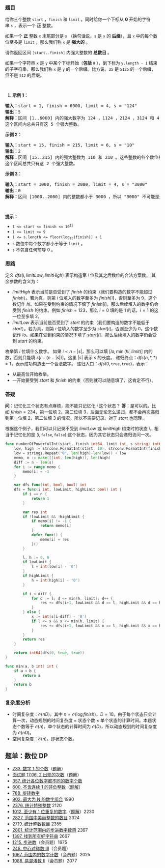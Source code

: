 ### 题目

<p>给你三个整数 <code>start</code> ，<code>finish</code> 和 <code>limit</code> 。同时给你一个下标从 <strong>0</strong> 开始的字符串 <code>s</code> ，表示一个 <strong>正</strong> 整数。</p>

<p>如果一个 <strong>正</strong> 整数 <code>x</code> 末尾部分是 <code>s</code> （换句话说，<code>s</code> 是 <code>x</code> 的 <strong>后缀</strong>），且 <code>x</code> 中的每个数位至多是 <code>limit</code> ，那么我们称 <code>x</code> 是 <strong>强大的</strong> 。</p>

<p>请你返回区间 <code>[start..finish]</code> 内强大整数的 <strong>总数目</strong> 。</p>

<p>如果一个字符串 <code>x</code> 是 <code>y</code> 中某个下标开始（<strong>包括</strong> <code>0</code> ），到下标为 <code>y.length - 1</code> 结束的子字符串，那么我们称 <code>x</code> 是 <code>y</code> 的一个后缀。比方说，<code>25</code> 是 <code>5125</code> 的一个后缀，但不是 <code>512</code> 的后缀。</p>

<p> </p>

1. <p><strong class="example">示例 1：</strong></p>

<pre>
<b>输入：</b>start = 1, finish = 6000, limit = 4, s = "124"
<b>输出：</b>5
<b>解释：</b>区间 [1..6000] 内的强大数字为 124 ，1124 ，2124 ，3124 和 4124 。这些整数的各个数位都 <= 4 且 "124" 是它们的后缀。注意 5124 不是强大整数，因为第一个数位 5 大于 4 。
这个区间内总共只有这 5 个强大整数。
</pre>

<p><strong class="example">示例 2：</strong></p>

<pre>
<b>输入：</b>start = 15, finish = 215, limit = 6, s = "10"
<b>输出：</b>2
<b>解释：</b>区间 [15..215] 内的强大整数为 110 和 210 。这些整数的各个数位都 <= 6 且 "10" 是它们的后缀。
这个区间总共只有这 2 个强大整数。
</pre>

<p><strong class="example">示例 3：</strong></p>

<pre>
<b>输入：</b>start = 1000, finish = 2000, limit = 4, s = "3000"
<b>输出：</b>0
<b>解释：</b>区间 [1000..2000] 内的整数都小于 3000 ，所以 "3000" 不可能是这个区间内任何整数的后缀。
</pre>

<p> </p>

<p><strong>提示：</strong></p>

<ul>
	<li><code>1 <= start <= finish <= 10<sup>15</sup></code></li>
	<li><code>1 <= limit <= 9</code></li>
	<li><code>1 <= s.length <= floor(log<sub>10</sub>(finish)) + 1</code></li>
	<li><code>s</code> 数位中每个数字都小于等于 <code>limit</code> 。</li>
	<li><code>s</code> 不包含任何前导 0 。</li>
</ul>

### 思路

定义 $\textit{dfs}(i,\textit{limitLow},\textit{limitHigh})$ 表示构造第 $i$ 位及其之后数位的合法方案数， 其余参数的含义为：

- $\textit{limitHigh}$ 表示当前是否受到了 $\textit{finish}$ 的约束（我们要构造的数字不能超过 $\textit{finish}$）。若为真，则第 $i$ 位填入的数字至多为 $\textit{finish}[i]$，否则至多为 $9$，这个数记作 $\textit{hi}$。如果在受到约束的情况下填了 $\textit{finish}[i]$，那么后续填入的数字仍会受到 $\textit{finish}$ 的约束。例如 $\textit{finish}=123$，那么 $i=0$ 填的是 $1$ 的话，$i=1$ 的这一位至多填 $2$。
- $\textit{limitLow}$ 表示当前是否受到了 $\textit{start}$ 的约束（我们要构造的数字不能低于 $\textit{start}$）。若为真，则第 $i$ 位填入的数字至少为 $\textit{start}[i]$，否则至少为 $0$，这个数记作 $\textit{lo}$。如果在受到约束的情况下填了 $\textit{start}[i]$，那么后续填入的数字仍会受到 $\textit{start}$ 的约束。

枚举第 $i$ 位填什么数字。
如果 $i< n - |s|$，那么可以填 $[\textit{lo}, \min(\textit{hi}, \textit{limit})]$ 内的数，否则只能填 $s[i-(n-|s|)]$。这里 $|s|$ 表示 $s$ 的长度。
递归终点：$\textit{dfs}(n,*,*)=1$，表示成功构造出一个合法数字。
递归入口：$\textit{dfs}(0, \texttt{true}, \texttt{true})$，表示：

- 从最高位开始枚举。
- 一开始要受到 $\textit{start}$ 和 $\textit{finish}$ 的约束（否则就可以随意填了，这肯定不行）。

### 答疑

**问**：记忆化三个状态有点麻烦，能不能只记忆化 $i$ 这个状态？
**答**：是可以的。比如 $\textit{finish}=234$，第一位填 $2$，第二位填 $3$，后面无论怎么递归，都不会再次递归到第一位填 $2$，第二位填 $3$ 的情况，所以不需要记录。对于 $\textit{start}$ 也同理。

根据这个例子，我们可以只记录不受到 $\textit{limitLow}$ 或 $\textit{limitHigh}$ 约束时的状态 $i$。相当于记忆化的是 $(i,\texttt{false},\texttt{false})$ 这个状态，因为其它状态只会递归访问一次。

```go [sol]
func numberOfPowerfulInt(start, finish int64, limit int, s string) int64 {
	low, high := strconv.FormatInt(start, 10), strconv.FormatInt(finish, 10)
	low = strings.Repeat("0", len(high)-len(low)) + low
	memo, n := make([]int, len(high)), len(high)
	diff := n - len(s)
	for i := range memo {
		memo[i] = -1
	}

	var dfs func(int, bool, bool) int
	dfs = func(i int, lowLimit, highLimit bool) int {
		if i == n {
			return 1
		}

		var res int
		if !lowLimit && !highLimit {
			if memo[i] != -1 {
				return memo[i]
			}
			defer func() {
				memo[i] = res
			}()
		}

		l, h := 0, 9
		if lowLimit {
			l = int(low[i] - '0')
		}
		if highLimit {
			h = int(high[i] - '0')
		}

		if i < diff {
			for d := l; d <= min(h, limit); d++ {
				res += dfs(i+1, lowLimit && d == l, highLimit && d == h)
			}
		} else {
			x := int(s[i-diff] - '0')
			if l <= x && x <= min(h, limit) {
				res += dfs(i+1, lowLimit && x == l, highLimit && x == h)
			}
		}
		return res
	}

	return int64(dfs(0, true, true))
}

func min(a, b int) int {
	if a < b {
		return a
	}
	return b
}
```

### 复杂度分析

- 时间复杂度：$\mathcal{O}(nD)$，其中 $n=\mathcal{O}(\log \textit{finish})$，$D=10$。由于每个状态只会计算一次，动态规划的时间复杂度 $=$ 状态个数 $\times$ 单个状态的计算时间。本题状态个数等于 $\mathcal{O}(n)$，单个状态的计算时间为 $\mathcal{O}(D)$，所以动态规划的时间复杂度为 $\mathcal{O}(nD)$。
- 空间复杂度：$\mathcal{O}(n)$。即状态个数。

## 题单：数位 DP

- [233. 数字 1 的个数](https://leetcode.cn/problems/number-of-digit-one/)（[题解](https://leetcode.cn/problems/number-of-digit-one/solution/by-endlesscheng-h9ua/)）
- [面试题 17.06. 2 出现的次数](https://leetcode.cn/problems/number-of-2s-in-range-lcci/)（[题解](https://leetcode.cn/problems/number-of-2s-in-range-lcci/solution/by-endlesscheng-x4mf/)）
- [357. 统计各位数字都不同的数字个数](https://leetcode.cn/problems/count-numbers-with-unique-digits/)
- [600. 不含连续 1 的非负整数](https://leetcode.cn/problems/non-negative-integers-without-consecutive-ones/)（[题解](https://leetcode.cn/problems/non-negative-integers-without-consecutive-ones/solution/by-endlesscheng-1egu/)）
- [788. 旋转数字](https://leetcode.cn/problems/rotated-digits/)
- [902. 最大为 N 的数字组合](https://leetcode.cn/problems/numbers-at-most-n-given-digit-set/) 1990
- [2376. 统计特殊整数](https://leetcode.cn/problems/count-special-integers/) 2120
- [1012. 至少有 1 位重复的数字](https://leetcode.cn/problems/numbers-with-repeated-digits/)（[题解](https://leetcode.cn/problems/numbers-with-repeated-digits/solution/by-endlesscheng-c5vg/)）2230
- [2827. 范围中美丽整数的数目](https://leetcode.cn/problems/number-of-beautiful-integers-in-the-range/) 2324
- [2719. 统计整数数目](https://leetcode.cn/problems/count-of-integers/) 2355
- [2801. 统计范围内的步进数字数目](https://leetcode.cn/problems/count-stepping-numbers-in-range/) 2367
- [1397. 找到所有好字符串](https://leetcode.cn/problems/find-all-good-strings/) 2667
- [1215. 步进数](https://leetcode.cn/problems/stepping-numbers/)（会员题）1675
- [248. 中心对称数 III](https://leetcode.cn/problems/strobogrammatic-number-iii/)（会员题）
- [1067. 范围内的数字计数](https://leetcode.cn/problems/digit-count-in-range/)（会员题）2025
- [1088. 易混淆数 II](https://leetcode.cn/problems/confusing-number-ii/)（会员题）2077
